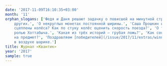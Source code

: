 ```yaml
---
date: '2017-11-09T16:10:35+03:00'
month: '11'
orphan_slogans: ['Федя и Даня решают задачку о повисшей на минутной стрелке горилле.', 'О логических задачах на знание о незнании
    других.', 'О некруглых монетах постоянной ширины.', 'Саша Прошкин и белый медведь.', 'Как поезд поворачивает, если у него жёстко
    сцеплены колёса? Как по стуку колёс оценить скорость поезда?', 'О том, как Гассан Абдуррахман ибн Хоттаб справляется с
    ролью Хоттабыча.', 'Какая из трёх историй – грубая ложь?', 'Как соотносятся усилие наших мышц и сила, которую мы оказываем
    на предмет?', 'Поздравляем [победителей](/issue/2017/11/extras/winners2017-11.pdf) математического конкурса!', 'Задача о полусдутом полувисящем
    в воздухе шарике.']
title: Журнал «Квантик»
year: '2017'
sample: true
---
```


